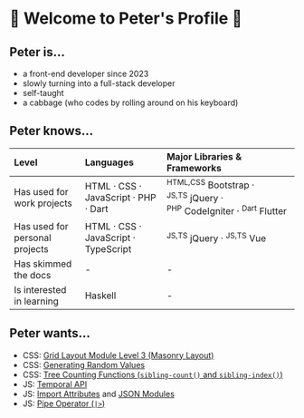 # 🥬 Welcome to Peter's Profile 🥬

## Peter is...
- a front-end developer since 2023
- slowly turning into a full-stack developer
- self-taught
- a cabbage (who codes by rolling around on his keyboard)

## Peter knows...
| Level | Languages | Major Libraries & Frameworks |
| :-- | :-- | :-- |
| Has used for work projects | HTML · CSS · JavaScript · PHP · Dart | <sup>HTML,CSS</sup>&nbsp;Bootstrap · <sup>JS,TS</sup>&nbsp;jQuery · <sup>PHP</sup>&nbsp;CodeIgniter · <sup>Dart</sup>&nbsp;Flutter |
| Has used for personal projects | HTML · CSS · JavaScript · TypeScript | <sup>JS,TS</sup>&nbsp;jQuery · <sup>JS,TS</sup>&nbsp;Vue |
| Has skimmed the docs | - | - |
| Is interested in learning | Haskell | - |

## Peter wants...
- CSS: [Grid Layout Module Level 3 (Masonry Layout)](https://drafts.csswg.org/css-grid-3/)
- CSS: [Generating Random Values](https://drafts.csswg.org/css-values-5/#randomness)
- CSS: [Tree Counting Functions (`sibling-count()` and `sibling-index()`)](https://drafts.csswg.org/css-values-5/#tree-counting)
- JS: [Temporal API](https://github.com/tc39/proposal-temporal)
- JS: [Import Attributes](https://github.com/tc39/proposal-import-attributes) and [JSON Modules](https://github.com/tc39/proposal-json-modules)
- JS: [Pipe Operator (`|>`)](https://github.com/tc39/proposal-pipeline-operator)
